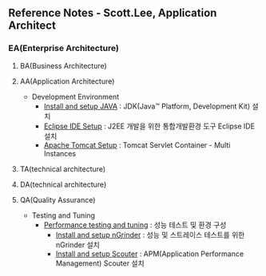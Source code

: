 ## Reference Notes - Scott.Lee, Application Architect

### EA(Enterprise Architecture)

1. BA(Business Architecture)

2. AA(Application Architecture)
   * Development Environment
      - [Install and setup JAVA](AA/install.n.setup.java.md) : JDK(Java™ Platform, Development Kit) 설치
      - [Eclipse IDE Setup](eclipse.ide.setup.md) : J2EE 개발을 위한 통합개발환경 도구 Eclipse IDE 설치
      - [Apache Tomcat Setup](apache.tomcat.setup.md) : Tomcat Servlet Container - Multi Instances

3. TA(technical architecture)

4. DA(technical architecture)

5. QA(Quality Assurance)
   * Testing and Tuning
      + [Performance testing and tuning](QA/performance.testing.and.tuning.md) : 성능 테스트 및 환경 구성
        - [Install and setup nGrinder](QA/install.n.setup.ngrinder.md) : 성능 및 스트레이스 테스트를 위한 nGrinder 설치
        - [Install and setup Scouter](QA/install.n.setup.scouter.md) : APM(Application Performance Management) Scouter 설치
